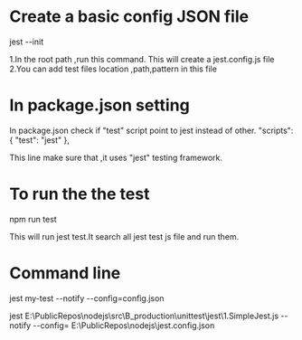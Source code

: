 
# Create a basic config JSON file
jest --init

1.In the root path ,run this command. This will create a jest.config.js file
2.You can add test files location ,path,pattern in this file

# In package.json setting
In package.json check if "test" script  point to jest instead of other.
"scripts": {
    "test": "jest"
},

This line make sure that ,it uses "jest" testing framework. 
# To run the the test
npm run test

This will run jest test.It search all jest test js file and run them.



# Command line
jest my-test --notify --config=config.json

jest E:\PublicRepos\nodejs\src\B_production\unittest\jest\1.SimpleJest.js --notify --config= E:\PublicRepos\nodejs\jest.config.json